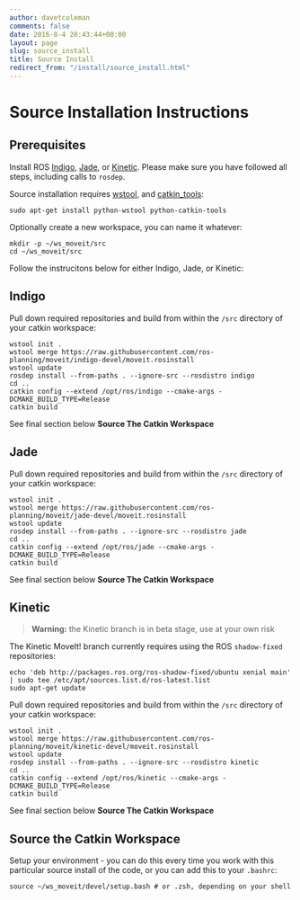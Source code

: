 ```yaml
---
author: davetcoleman
comments: false
date: 2016-8-4 20:43:44+00:00
layout: page
slug: source_install
title: Source Install
redirect_from: "/install/source_install.html"
---
```


# Source Installation Instructions

## Prerequisites

Install ROS [Indigo](http://www.ros.org/wiki/indigo/Installation/Ubuntu), [Jade](http://www.ros.org/wiki/jade/Installation/Ubuntu), or [Kinetic](http://www.ros.org/wiki/kinetic/Installation/Ubuntu). Please make sure you have followed all steps, including calls to ``rosdep``.

Source installation requires [wstool](http://wiki.ros.org/wstool), and [catkin_tools](https://catkin-tools.readthedocs.io/en/latest/):

    sudo apt-get install python-wstool python-catkin-tools

Optionally create a new workspace, you can name it whatever:

    mkdir -p ~/ws_moveit/src
    cd ~/ws_moveit/src

Follow the instrucitons below for either Indigo, Jade, or Kinetic:

## Indigo

Pull down required repositories and build from within the ``/src`` directory of your catkin workspace:

    wstool init .
    wstool merge https://raw.githubusercontent.com/ros-planning/moveit/indigo-devel/moveit.rosinstall
    wstool update
    rosdep install --from-paths . --ignore-src --rosdistro indigo
    cd ..
    catkin config --extend /opt/ros/indigo --cmake-args -DCMAKE_BUILD_TYPE=Release
    catkin build

See final section below **Source The Catkin Workspace**

## Jade

Pull down required repositories and build from within the ``/src`` directory of your catkin workspace:

    wstool init .
    wstool merge https://raw.githubusercontent.com/ros-planning/moveit/jade-devel/moveit.rosinstall
    wstool update
    rosdep install --from-paths . --ignore-src --rosdistro jade
    cd ..
    catkin config --extend /opt/ros/jade --cmake-args -DCMAKE_BUILD_TYPE=Release
    catkin build

See final section below **Source The Catkin Workspace**

## Kinetic

> **Warning:** the Kinetic branch is in beta stage, use at your own risk

The Kinetic MoveIt! branch currently requires using the ROS ``shadow-fixed`` repositories:

    echo 'deb http://packages.ros.org/ros-shadow-fixed/ubuntu xenial main' | sudo tee /etc/apt/sources.list.d/ros-latest.list
    sudo apt-get update

Pull down required repositories and build from within the ``/src`` directory of your catkin workspace:

    wstool init .
    wstool merge https://raw.githubusercontent.com/ros-planning/moveit/kinetic-devel/moveit.rosinstall
    wstool update
    rosdep install --from-paths . --ignore-src --rosdistro kinetic
    cd ..
    catkin config --extend /opt/ros/kinetic --cmake-args -DCMAKE_BUILD_TYPE=Release
    catkin build

See final section below **Source The Catkin Workspace**

## Source the Catkin Workspace

Setup your environment - you can do this every time you work with this particular source install of the code, or you can add this to your ``.bashrc``:

    source ~/ws_moveit/devel/setup.bash # or .zsh, depending on your shell
